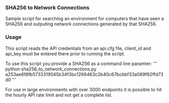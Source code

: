 ### SHA256 to Network Connections

Sample script for searching an environment for computers that have seen a SHA256 and outputing network connections generated by that SHA256.

### Usage
This script reads the API credentials from an api.cfg file, client_id and api_key must be entered there prior to running the script.

To use this script you provide a SHA256 as a command line paramter:
'''
python sha256_to_network_connections.py a253ae6f8fb5733319545b34f3bc1266463c2b40c67bcbbf33a089f82ffd73d0
'''

For use in large environments with over 3000 endpoints it is possible to hit the hourly API rate limit and not get a complete list.
